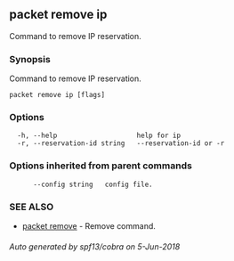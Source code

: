 ## packet remove ip

Command to remove IP reservation.

### Synopsis

Command to remove IP reservation.

```
packet remove ip [flags]
```

### Options

```
  -h, --help                    help for ip
  -r, --reservation-id string   --reservation-id or -r
```

### Options inherited from parent commands

```
      --config string   config file.
```

### SEE ALSO

* [packet remove](packet_remove.md)	 - Remove command.

###### Auto generated by spf13/cobra on 5-Jun-2018
